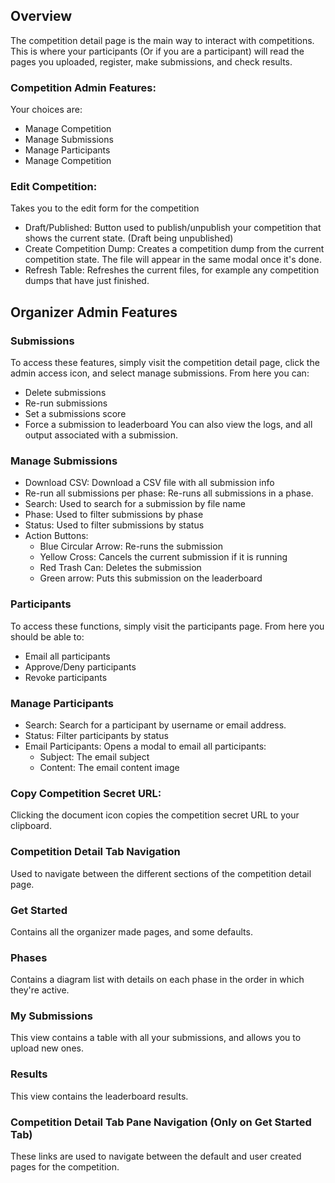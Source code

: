 ## Overview
The competition detail page is the main way to interact with competitions. This is where your participants (Or if you are a participant) will read the pages you uploaded, register, make submissions, and check results.

### Competition Admin Features:
Your choices are:
- Manage Competition
- Manage Submissions
- Manage Participants
- Manage Competition

### Edit Competition: 
Takes you to the edit form for the competition
- Draft/Published: Button used to publish/unpublish your competition that shows the current state. (Draft being unpublished)
- Create Competition Dump: Creates a competition dump from the current competition state. The file will appear in the same modal once it's done.
- Refresh Table: Refreshes the current files, for example any competition dumps that have just finished.

## Organizer Admin Features
### Submissions
To access these features, simply visit the competition detail page, click the admin access icon, and select manage submissions. From here you can:
- Delete submissions
- Re-run submissions
- Set a submissions score
- Force a submission to leaderboard
You can also view the logs, and all output associated with a submission.

### Manage Submissions
- Download CSV: Download a CSV file with all submission info
- Re-run all submissions per phase: Re-runs all submissions in a phase.
- Search: Used to search for a submission by file name
- Phase: Used to filter submissions by phase
- Status: Used to filter submissions by status
- Action Buttons:
  - Blue Circular Arrow: Re-runs the submission
  - Yellow Cross: Cancels the current submission if it is running
  - Red Trash Can: Deletes the submission
  - Green arrow: Puts this submission on the leaderboard

### Participants
To access these functions, simply visit the participants page. From here you should be able to:
- Email all participants
- Approve/Deny participants
- Revoke participants

### Manage Participants
- Search: Search for a participant by username or email address.
- Status: Filter participants by status
- Email Participants: Opens a modal to email all participants:
  - Subject: The email subject
  - Content: The email content image

### Copy Competition Secret URL:
Clicking the document icon copies the competition secret URL to your clipboard.

### Competition Detail Tab Navigation
Used to navigate between the different sections of the competition detail page.

### Get Started
Contains all the organizer made pages, and some defaults.

### Phases
Contains a diagram list with details on each phase in the order in which they're active. 

### My Submissions
This view contains a table with all your submissions, and allows you to upload new ones. 

### Results
This view contains the leaderboard results. 
  
### Competition Detail Tab Pane Navigation (Only on Get Started Tab)
These links are used to navigate between the default and user created pages for the competition.
